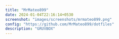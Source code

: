 ```yaml
---
title: "MrMateo899"
date: 2024-01-04T22:16:14+0530
screenshot: "images/screenshots/mrmateo899.png"
config: "https://github.com/MrMateo899/dotfiles"
description: "GRUVBOX"
---
```


